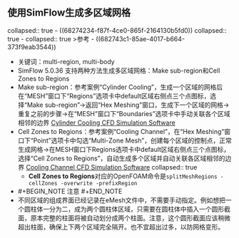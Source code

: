 ## 使用SimFlow生成多区域网格
collapsed:: true
	- ((68274234-f87f-4ce0-865f-2164130b5fd0))
	  collapsed:: true
		- collapsed:: true
		  >参考
			- ((682743c1-85ae-4017-b664-373f9eab3544))
- 关键词：multi-region, multi-body
- SimFlow 5.0.36 支持两种方法生成多区域网格：Make sub-region和Cell Zones to Regions
- Make sub-region：参考案例“Cylinder Cooling”，生成一个区域的网格后在“MESH”窗口下“Regions”选项卡中default区域右侧点三个点图标，选择“Make sub-region”->返回“Hex Meshing”窗口，生成下一个区域的网格->重复之前的步骤->在“MESH”窗口下“Boundaries”选项卡中手动关联各个区域相邻的边界 [Cylinder Cooling CFD Simulation Software](https://help.sim-flow.com/tutorials/cylinder-cooling)
- Cell Zones to Regions：参考案例“Cooling Channel”，在“Hex Meshing”窗口下“Point”选项卡中勾选“Multi-Zone Mesh”，创建每个区域的控制点，正常生成网格->在MESH窗口下Regions选项卡中default区域右侧点三个点图标，选择“Cell Zones to Regions”，自动生成多个区域并自动关联各区域相邻的边界 [Cooling Channel CFD Simulation Software](https://help.sim-flow.com/tutorials/cooling-channel)
  collapsed:: true
	- **Cell Zones to Regions**对应的OpenFOAM命令是`splitMeshRegions -cellZones -overwrite -prefixRegion`
- #+BEGIN_NOTE
  注意
  #+END_NOTE
- 不同区域的组成界面已经记录在eMesh文件中，不需要手动指定。例如想把一个圆柱体一分为二，成为两个圆柱体区域，只需要在圆柱体中插入一个圆形截面，原本完整的柱面将被自动划分成两个柱面。注意，这个圆形截面应该稍微超出柱面，确保上下两个区域完全隔开。也不宜超出过多，以防网格变形。
